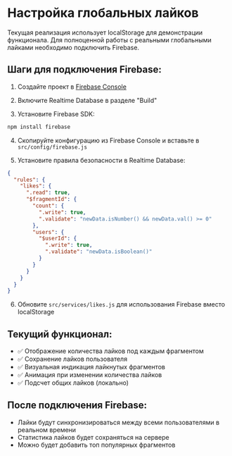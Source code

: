 # Настройка глобальных лайков

Текущая реализация использует localStorage для демонстрации функционала.
Для полноценной работы с реальными глобальными лайками необходимо подключить Firebase.

## Шаги для подключения Firebase:

1. Создайте проект в [Firebase Console](https://console.firebase.google.com)

2. Включите Realtime Database в разделе "Build"

3. Установите Firebase SDK:
```bash
npm install firebase
```

4. Скопируйте конфигурацию из Firebase Console и вставьте в `src/config/firebase.js`

5. Установите правила безопасности в Realtime Database:
```json
{
  "rules": {
    "likes": {
      ".read": true,
      "$fragmentId": {
        "count": {
          ".write": true,
          ".validate": "newData.isNumber() && newData.val() >= 0"
        },
        "users": {
          "$userId": {
            ".write": true,
            ".validate": "newData.isBoolean()"
          }
        }
      }
    }
  }
}
```

6. Обновите `src/services/likes.js` для использования Firebase вместо localStorage

## Текущий функционал:

- ✅ Отображение количества лайков под каждым фрагментом
- ✅ Сохранение лайков пользователя
- ✅ Визуальная индикация лайкнутых фрагментов
- ✅ Анимация при изменении количества лайков
- ✅ Подсчет общих лайков (локально)

## После подключения Firebase:

- Лайки будут синхронизироваться между всеми пользователями в реальном времени
- Статистика лайков будет сохраняться на сервере
- Можно будет добавить топ популярных фрагментов
